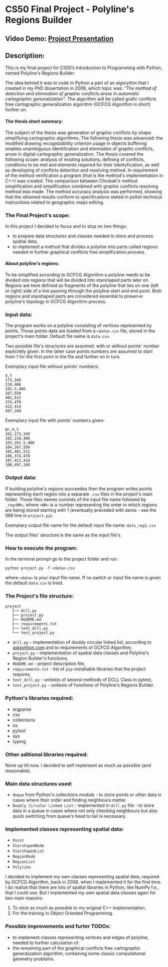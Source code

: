 # CS50 Final Project - Polyline's Regions Builder

## Video Demo:  [Project Presentation](https://youtu.be/_h4qazA1uL4)

## Description:
This is my final project for CS50’s Introduction to Programming with Python, named Polyline's Regions Builder.

The idea behind it was to code in Python a part of an algorythm that I created in my PhD dissertation in 2008, which topic was: *"The method of detection and elimination of graphic conflicts arose in automatic cartographic generalization"*. The algorithm will be called grafic conflicts free cartographic generalization algorithm (GCFCG Algorithm in short) further on.

#### The thesis short summary:
The subject of the thesis was generation of graphic conflicts by shape simplifying cartographic algorithms.
The following thesis was advanced: the modified drawing recognizability criterion usage in objects buffering enables unambiguous identification and elimination of graphic conflicts, arose in digital cartographic generalization.
The thesis covered the following scope: analysis of existing solutions, defining of conflicts, conditions to be met and elements required for their identyfication, as well as developing of conflicts detection and resolving method. In requirement of the method verification a program (that is the method's implementation in C++) was created. The comparison between Chrobak's method simplification and simplification combined with graphic conflicts resolving method was made. The method accuracy analysis was performed, showing that the obtained results conform to specifications stated in polish technical instructions related to geographic maps editing.

### The Final Project's scope:
In this project I decided to focus and to stop on two things:
- to prepare data structures and classes needed to store and process spatial data,
- to implement a method that divides a polyline into parts called regions needed in further graphical conflicts free simplification process.

#### About polyline's regions:
To be simplified according to GCFCG Algorithm a polyline needs to be divided into regions that will be divided into starshaped parts later on. Regions are here defined as fragments of the polyline that lies on one (left or right) side of a line passing through the polyline start and end point. Both regions and starshaped parts are considered essential to preserve polyline's topology in GCFCG Algorithm process.

### Input data:
The program works on a polyline consisting of vertices represented by points. Those points data are loaded from a `<data>.csv` file, stored in the project's main folder. Default file name is `data.csv`.

Two possible file's structures are assumed: with or without points' number explicitely given. In the latter case points numbers are assumed to start from 1 for the first point in the file and further on in turn.

Exemplary input file without points' numbers:
```
X,Y
173,349
210,406
191.5,486
267,558
401,531
374,470
422,414
497,349
```
Exemplary input file with points' numbers given:
```
Nr,X,Y
101,173,349
102,210,406
103,191.5,486
104,267,558
105,401,531
106,374,470
107,422,414
108,497,349
```

### Output data:
If building polyline's regions succeedes then the program writes points representing each region into a separate `.csv` files in the project's main folder. Those files names consists of the input file name followed by `_reg<NR>`, where `<NR>` is a number representing the order in which regions are being stored starting with 1 (eventually preceded with zeros - see the 599 line in `project.py`).

Exemplary output file name for the default input file name: `data_reg1.csv`

The output files' structure is the same as the input file's.

### How to execute the program:
In the terminal prompt go to the project folder and run:

```python project.py -f <data>.csv```

where `<data>` is your input file name. If no switch or input file name is given the default `data.csv` is tried.

### The Project's file structure:

    project
       ├── dcll.py
       ├── project.py
       ├── README.md
       ├── requirements.txt
       ├── test_dcll.py
       └── test_project.py

- `dcll.py` - implementation of doubly circular linked list, according to [askpython.com](https://www.askpython.com/python/examples/doubly-circular-linked-list) and to requirements of GCFCG Algorithm,
- `project.py` - implementation of spatial data classes and Polyline's Region Builder's functions,
- `README.md` - project description file,
- `requirements.txt` - list of `pip`-installable libraries that the project requires,
- `test_dcll.py` - unitests of several methods of DCLL Class in pytest,
- `test_project.py` - unitests of functions of Polyline's Regions Builder.

### Python's libraries required:
- argparse
- csv
- collections
- os
- pytest
- sys
- typing

### Other aditional libraries required:
None up till now. I decided to self implement as much as possible (and reasonable).

### Main data structures used:
- `deque` from Python's collections module - to store points or other data in cases where their order and finding neighbours matter.
- `Doubly Circular Linked List` - implemented in `dcll.py` file - to store data in a queue in cases where not only checking neighbours but also quick switching from queue's head to tail is necessary.

### Implemented classes representing spatial data:
- `Point`
- `StarshapedNode`
- `StarshapedList`
- `RegionNode`
- `RegionList`
- `Polyline`

I decided to implement my own classes representing spatial data, required by GCFCG Algorithm, back in 2008, when I implemented it for the first time. I do realise that there are lots of spatial libraries in Python, like NumPy f.e., that I could use. But I implemented my own spatial data classes again for two main reasons:
1. To stick as much as possible to my original C++ implementation.
2. For the training in Object Oriented Programming.

### Possible improvements and furter TODOs:
- to implement classes representing vertices and edges of polyline, needed to further calculation of:
- the remaining part of the graphical conflicts free cartographic generalization algorithm, containing some classic computational geometry problems.


